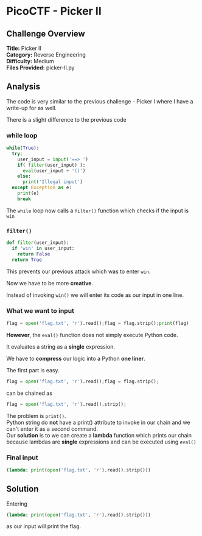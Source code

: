 # PicoCTF - Picker II

## Challenge Overview
**Title:** Picker II  
**Category:** Reverse Engineering  
**Difficulty:** Medium  
**Files Provided:** picker-II.py

## Analysis
The code is very similar to the previous challenge - Picker I where I have a write-up for as well.

There is a slight difference to the previous code

### while loop
```python
while(True):
  try:
    user_input = input('==> ')
    if( filter(user_input) ):
      eval(user_input + '()')
    else:
      print('Illegal input')
  except Exception as e:
    print(e)
    break
```

The `while` loop now calls a `filter()` function which checks if the input is `win`

### `filter()`
```python
def filter(user_input):
  if 'win' in user_input:
    return False
  return True
```

This prevents our previous attack which was to enter `win`.

Now we have to be more **creative**.

Instead of invoking `win()` we will enter its code as our input in one line.

### What we want to input
```python
flag = open('flag.txt', 'r').read();flag = flag.strip();print(flag)
```

**However**, the `eval()` function does not simply execute Python code.

It evaluates a string as a **single** expression.

We have to **compress** our logic into a Python **one liner**.

The first part is easy.
```python
flag = open('flag.txt', 'r').read();flag = flag.strip();
```
can be chained as 
```python
flag = open('flag.txt', 'r').read().strip();
```

The problem is `print()`.  
Python string do **not** have a print() attribute to invoke in our chain and we can't enter it as a second command.  
Our **solution** is to we can create a **lambda** function which prints our chain because lambdas are **single** expressions and can be executed using `eval()`

### Final input
```python
(lambda: print(open('flag.txt', 'r').read().strip()))
```

## Solution
Entering 
```python
(lambda: print(open('flag.txt', 'r').read().strip()))
```
as our input will print the flag.